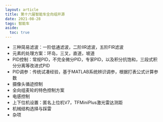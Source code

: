 ```yaml
---
layout: article
title: 第十六届智能车全向组开源
date: 2021-08-28
tags: 智能车
aside:
  toc: true
---
```


* 三种简易滤波：一阶低通滤波，二阶IIR滤波，五阶FIR滤波
* 元素的处理方案：环岛，三叉，直道，坡道
* PID控制：常规PID，不完全微分PID，专家PID，以及积分抗饱和，三段式积分分离等改进式PID
* PID调参：传统试凑经验，基于MATLAB系统辨识调参，根据打表公式计算参数
* 摄像头循迹控制
* 全向组麦轮的特色控制方案
* 电感控制
* 上下位机设置：匿名上位机V7，TFMiniPlus激光雷达测距
* 机械结构选择与踩雷
* 杂项

